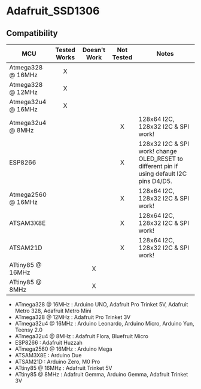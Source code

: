 # Adafruit_SSD1306
<!-- START COMPATIBILITY TABLE -->

## Compatibility

MCU               | Tested Works | Doesn't Work | Not Tested  | Notes
----------------- | :----------: | :----------: | :---------: | -----
Atmega328 @ 16MHz |      X       |             |            | 
Atmega328 @ 12MHz |      X       |             |            | 
Atmega32u4 @ 16MHz |      X       |             |            | 
Atmega32u4 @ 8MHz |             |             |     X       | 128x64 I2C, 128x32 I2C &amp; SPI work!
ESP8266           |             |             |     X       | 128x32 I2C &amp; SPI work! change OLED_RESET to different pin if using default I2C pins D4/D5.
Atmega2560 @ 16MHz |             |             |     X       | 128x64 I2C, 128x32 I2C &amp; SPI work!
ATSAM3X8E         |             |             |     X       | 128x64 I2C, 128x32 I2C &amp; SPI work!
ATSAM21D          |             |             |     X       | 128x64 I2C, 128x32 I2C &amp; SPI work!
ATtiny85 @ 16MHz  |             |      X       |            | 
ATtiny85 @ 8MHz   |             |      X       |            | 

  * ATmega328 @ 16MHz : Arduino UNO, Adafruit Pro Trinket 5V, Adafruit Metro 328, Adafruit Metro Mini
  * ATmega328 @ 12MHz : Adafruit Pro Trinket 3V
  * ATmega32u4 @ 16MHz : Arduino Leonardo, Arduino Micro, Arduino Yun, Teensy 2.0
  * ATmega32u4 @ 8MHz : Adafruit Flora, Bluefruit Micro
  * ESP8266 : Adafruit Huzzah
  * ATmega2560 @ 16MHz : Arduino Mega
  * ATSAM3X8E : Arduino Due
  * ATSAM21D : Arduino Zero, M0 Pro
  * ATtiny85 @ 16MHz : Adafruit Trinket 5V
  * ATtiny85 @ 8MHz : Adafruit Gemma, Arduino Gemma, Adafruit Trinket 3V

<!-- END COMPATIBILITY TABLE -->
